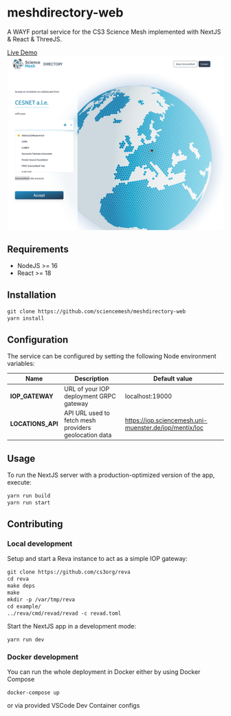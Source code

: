 # meshdirectory-web

A WAYF portal service for the CS3 Science Mesh implemented with NextJS & React & ThreeJS.

[Live Demo](https://sciencemesh.cesnet.cz/iop/meshdir/?token=demo&providerDomain=sciencemesh.cesnet.cz)
![image](example/preview.png)

## Requirements

- NodeJS >= 16
- React >= 18

## Installation

```shell
git clone https://github.com/sciencemesh/meshdirectory-web
yarn install
```

## Configuration

The service can be configured by setting the following Node environment variables:

| Name              | Description                                           | Default value                                            |
| ----------------- | ----------------------------------------------------- | -------------------------------------------------------- |
| **IOP_GATEWAY**   | URL of your IOP deployment GRPC gateway               | localhost:19000                                          |
| **LOCATIONS_API** | API URL used to fetch mesh providers geolocation data | <https://iop.sciencemesh.uni-muenster.de/iop/mentix/loc> |

## Usage

To run the NextJS server with a production-optimized version of the app, execute:

```shell
yarn run build
yarn run start
```

## Contributing

### Local development

Setup and start a Reva instance to act as a simple IOP gateway:

```shell
git clone https://github.com/cs3org/reva
cd reva
make deps
make
mkdir -p /var/tmp/reva
cd example/
../reva/cmd/revad/revad -c revad.toml
```

Start the NextJS app in a development mode:

```shell
yarn run dev
```

### Docker development

You can run the whole deployment in Docker either by using Docker Compose

```shell
docker-compose up
```

or via provided VSCode Dev Container configs
